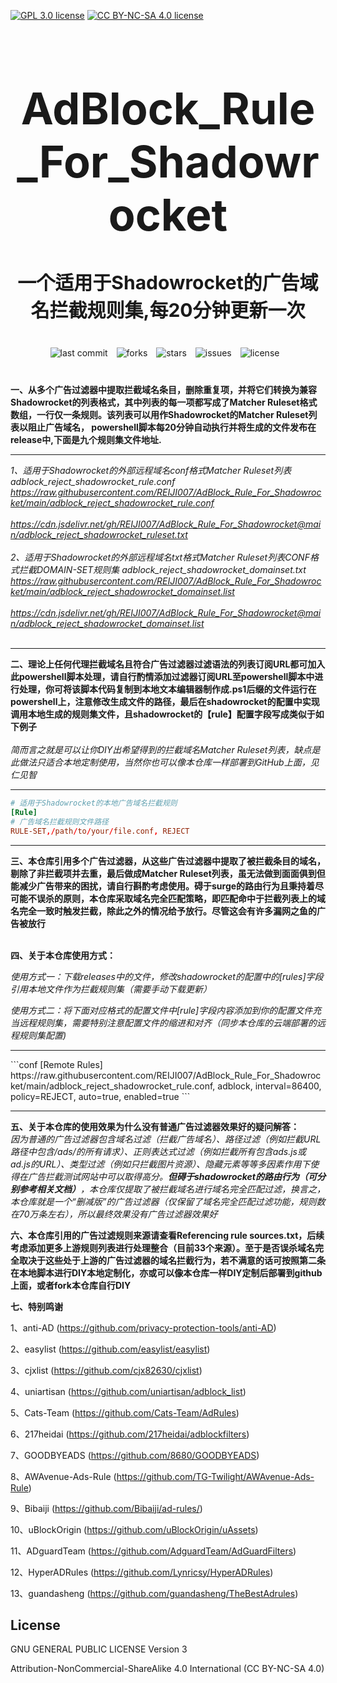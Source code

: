 [![GPL 3.0 license](https://img.shields.io/badge/License-GPL%20v3-blue.svg)](https://github.com/REIJI007/AdBlock_Rule_For_Clash/blob/main/LICENSE-GPL3.0)
[![CC BY-NC-SA 4.0 license](https://img.shields.io/badge/License-CC%20BY--NC--SA%204.0-lightgrey.svg)](https://github.com/REIJI007/AdBlock_Rule_For_Clash/blob/main/LICENSE-CC%20BY-NC-SA%204.0)
<!-- 居中的大标题 -->
<h1 align="center" style="font-size: 70px; margin-bottom: 20px;">AdBlock_Rule_For_Shadowrocket</h1>

<!-- 居中的副标题 -->
<h2 align="center" style="font-size: 30px; margin-bottom: 40px;">一个适用于Shadowrocket的广告域名拦截规则集,每20分钟更新一次</h2>

<!-- 徽章（根据需要调整） -->
<p align="center" style="margin-bottom: 40px;">
    <img src="https://img.shields.io/badge/last%20commit-today-brightgreen" alt="last commit" style="margin-right: 10px;">
    <img src="https://img.shields.io/github/forks/REIJI007/AdBlock_Rule_For_Shadowrocket" alt="forks" style="margin-right: 10px;">
    <img src="https://img.shields.io/github/stars/REIJI007/AdBlock_Rule_For_Shadowrocket" alt="stars" style="margin-right: 10px;">
    <img src="https://img.shields.io/github/issues/REIJI007/AdBlock_Rule_For_Shadowrocket" alt="issues" style="margin-right: 10px;">
    <img src="https://img.shields.io/github/license/REIJI007/AdBlock_Rule_For_Shadowrocket" alt="license" style="margin-right: 10px;">
</p>

**一、从多个广告过滤器中提取拦截域名条目，删除重复项，并将它们转换为兼容Shadowrocket的列表格式，其中列表的每一项都写成了Matcher Ruleset格式数组，一行仅一条规则。该列表可以用作Shadowrocket的Matcher Ruleset列表以阻止广告域名， powershell脚本每20分钟自动执行并将生成的文件发布在release中,下面是九个规则集文件地址.**

<hr>

*1、适用于Shadowrocket的外部远程域名conf格式Matcher Ruleset列表 adblock_reject_shadowrocket_rule.conf* 
<br>
*https://raw.githubusercontent.com/REIJI007/AdBlock_Rule_For_Shadowrocket/main/adblock_reject_shadowrocket_rule.conf*
<br>
<br>
*https://cdn.jsdelivr.net/gh/REIJI007/AdBlock_Rule_For_Shadowrocket@main/adblock_reject_shadowrocket_ruleset.txt*
<br>
<br>
*2、适用于Shadowrocket的外部远程域名txt格式Matcher Ruleset列表CONF格式拦截DOMAIN-SET规则集 adblock_reject_shadowrocket_domainset.txt* 
<br>
*https://raw.githubusercontent.com/REIJI007/AdBlock_Rule_For_Shadowrocket/main/adblock_reject_shadowrocket_domainset.list*
<br>
<br>
*https://cdn.jsdelivr.net/gh/REIJI007/AdBlock_Rule_For_Shadowrocket@main/adblock_reject_shadowrocket_domainset.list*
<br>
<br>
<hr>


**二、理论上任何代理拦截域名且符合广告过滤器过滤语法的列表订阅URL都可加入此powershell脚本处理，请自行酌情添加过滤器订阅URL至powershell脚本中进行处理，你可将该脚本代码复制到本地文本编辑器制作成.ps1后缀的文件运行在powershell上，注意修改生成文件的路径，最后在shadowrocket的配置中实现调用本地生成的规则集文件，且shadowrocket的【rule】配置字段写成类似于如下例子**
<br>
<br>
*简而言之就是可以让你DIY出希望得到的拦截域名Matcher Ruleset列表，缺点是此做法只适合本地定制使用，当然你也可以像本仓库一样部署到GitHub上面，见仁见智*
<hr>


```conf
# 适用于Shadowrocket的本地广告域名拦截规则
[Rule]
# 广告域名拦截规则文件路径
RULE-SET,/path/to/your/file.conf, REJECT
```

<hr>


**三、本仓库引用多个广告过滤器，从这些广告过滤器中提取了被拦截条目的域名，剔除了非拦截项并去重，最后做成Matcher Ruleset列表，虽无法做到面面俱到但能减少广告带来的困扰，请自行斟酌考虑使用。碍于surge的路由行为且秉持着尽可能不误杀的原则，本仓库采取域名完全匹配策略，即匹配命中于拦截列表上的域名完全一致时触发拦截，除此之外的情况给予放行。尽管这会有许多漏网之鱼的广告被放行**
<br>
<br>

**四、关于本仓库使用方式：**

  *使用方式一：下载releases中的文件，修改shadowrocket的配置中的[rules]字段引用本地文件作为拦截规则集（需要手动下载更新）*

  *使用方式二：将下面对应格式的配置文件中[rule]字段内容添加到你的配置文件充当远程规则集，需要特别注意配置文件的缩进和对齐（同步本仓库的云端部署的远程规则集配置)*

<hr>
```conf
[Remote Rules]
https://raw.githubusercontent.com/REIJI007/AdBlock_Rule_For_Shadowrocket/main/adblock_reject_shadowrocket_rule.conf, adblock, interval=86400, policy=REJECT, auto=true, enabled=true
```
<hr>

**五、关于本仓库的使用效果为什么没有普通广告过滤器效果好的疑问解答：**
<br>
*因为普通的广告过滤器包含域名过滤（拦截广告域名）、路径过滤（例如拦截URL路径中包含/ads/的所有请求）、正则表达式过滤（例如拦截所有包含ads.js或ad.js的URL）、类型过滤（例如只拦截图片资源）、隐藏元素等等多因素作用下使得在广告拦截测试网站中可以取得高分。**但碍于shadowrocket的路由行为（可分别参考相关文档）**，本仓库仅提取了被拦截域名进行域名完全匹配过滤，换言之，本仓库就是一个“删减版”的广告过滤器（仅保留了域名完全匹配过滤功能，规则数在70万条左右），所以最终效果没有广告过滤器效果好*




**六、本仓库引用的广告过滤规则来源请查看Referencing rule sources.txt，后续考虑添加更多上游规则列表进行处理整合（目前33个来源）。至于是否误杀域名完全取决于这些处于上游的广告过滤器的域名拦截行为，若不满意的话可按照第二条在本地脚本进行DIY本地定制化，亦或可以像本仓库一样DIY定制后部署到github上面，或者fork本仓库自行DIY**


**七、特别鸣谢**

1、anti-AD (https://github.com/privacy-protection-tools/anti-AD)

2、easylist (https://github.com/easylist/easylist)

3、cjxlist (https://github.com/cjx82630/cjxlist)

4、uniartisan (https://github.com/uniartisan/adblock_list)

5、Cats-Team (https://github.com/Cats-Team/AdRules)

6、217heidai (https://github.com/217heidai/adblockfilters)

7、GOODBYEADS (https://github.com/8680/GOODBYEADS)

8、AWAvenue-Ads-Rule (https://github.com/TG-Twilight/AWAvenue-Ads-Rule)

9、Bibaiji (https://github.com/Bibaiji/ad-rules/)

10、uBlockOrigin (https://github.com/uBlockOrigin/uAssets)

11、ADguardTeam (https://github.com/AdguardTeam/AdGuardFilters)

12、HyperADRules (https://github.com/Lynricsy/HyperADRules)

13、guandasheng (https://github.com/guandasheng/TheBestAdrules)

## License

GNU GENERAL PUBLIC LICENSE Version 3

Attribution-NonCommercial-ShareAlike 4.0 International (CC BY-NC-SA 4.0)


